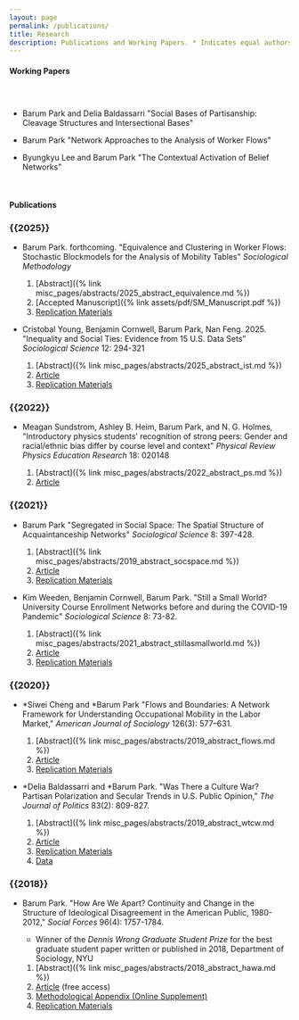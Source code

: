 ```yaml
---
layout: page
permalink: /publications/
title: Research
description: Publications and Working Papers. * Indicates equal authorship.
---
```



<h4> <strong>Working Papers</strong> </h4>
<!-- <h5 class="note">(Full draft available upon request)</h5> -->

<h3 class="year"> &nbsp; </h3>

- Barum Park and Delia Baldassarri "Social Bases of Partisanship: Cleavage Structures and Intersectional Bases"
    
- Barum Park "Network Approaches to the Analysis of Worker Flows"

- Byungkyu Lee and Barum Park "The Contextual Activation of Belief Networks"
    
&nbsp;

<h4> <strong>Publications</strong> </h4>

<h3 class="year">{{2025}}</h3>

- Barum Park. forthcoming. "Equivalence and Clustering in Worker Flows: Stochastic Blockmodels for the Analysis of Mobility Tables" *Sociological Methodology*

    1. [Abstract]({% link misc_pages/abstracts/2025_abstract_equivalence.md %})
    2. [Accepted Manuscript]({% link assets/pdf/SM_Manuscript.pdf %})
    3. <a href="https://osf.io/enhdw/">Replication Materials</a>

- Cristobal Young, Benjamin Cornwell, Barum Park, Nan Feng. 2025. "Inequality and Social Ties: Evidence from 15 U.S. Data Sets” *Sociological Science* 12: 294-321

    1. [Abstract]({% link misc_pages/abstracts/2025_abstract_ist.md %})
    2. <a href="https://sociologicalscience.com/articles-v12-14-294/"> Article </a>
    3. <a href="https://osf.io/ky4ws/">Replication Materials</a>

<h3 class="year">{{2022}}</h3>

- Meagan Sundstrom, Ashley B. Heim, Barum Park, and N. G. Holmes, "Introductory physics students’ recognition of strong peers: Gender and racial/ethnic bias differ by
course level and context"  *Physical Review Physics Education Research* 18: 020148

    1. [Abstract]({% link misc_pages/abstracts/2022_abstract_ps.md %})
    2. <a href="https://journals.aps.org/prper/abstract/10.1103/PhysRevPhysEducRes.18.020148"> Article </a>

<h3 class="year">{{2021}}</h3>

- Barum Park "Segregated in Social Space: The Spatial Structure of Acquaintanceship Networks" *Sociological Science* 8: 397-428.

    1. [Abstract]({% link misc_pages/abstracts/2019_abstract_socspace.md %})
    2. <a href="https://sociologicalscience.com/download/vol-8/november/SocSci_v8_397to428.pdf"> Article </a>
    3. <a href="https://github.com/baruuum/Replication_Code/tree/master/2021_SSS">Replication Materials</a>

- Kim Weeden, Benjamin Cornwell, Barum Park. "Still a Small World? University Course Enrollment Networks before and during the COVID-19 Pandemic" *Sociological Science* 8: 73-82.

    1. [Abstract]({% link misc_pages/abstracts/2021_abstract_stillasmallworld.md %})
    1. <a href="https://sociologicalscience.com/download/vol-8/january/SocSci_v8_73to82.pdf"> Article </a>
    2. <a href="https://github.com/baruuum/Replication_Code/tree/master/2021_SSW">Replication Materials</a>

<h3 class="year">{{2020}}</h3>

- \*Siwei Cheng and \*Barum Park "Flows and Boundaries:  A Network Framework for Understanding Occupational Mobility in the Labor Market," *American Journal of Sociology* 126(3): 577–631.

    1. [Abstract]({% link misc_pages/abstracts/2019_abstract_flows.md %})
    2. <a href="https://www.journals.uchicago.edu/doi/full/10.1086/712406?casa_token=N4Ef_L9zFekAAAAA%3AG7rN0V751pc1SUkyyU4t_FYkgQfFcMWdDb3B19Ni9-UJ5nvTvTTZyzyvR-AST8umulRepJm9H5Lj0"> Article </a>
    2. <a href="https://github.com/baruuum/Replication_Code/tree/master/2021_FB">Replication Materials</a>

- \*Delia Baldassarri and \*Barum Park. "Was There a Culture War? Partisan Polarization and Secular Trends in U.S. Public Opinion," *The Journal of Politics* 83(2): 809-827.

    1. [Abstract]({% link misc_pages/abstracts/2019_abstract_wtcw.md %})
    1. <a href="https://www.journals.uchicago.edu/doi/full/10.1086/707306?casa_token=1aBciPVIHosAAAAA:GmSvWkEbhQ_uo-deQLIE4ffoEegHq75lCWjYJdt2oOj7n3j6jojgwzL0ZhQVNtyap0TxqSsUwEdy"> Article </a>
    1. <a href="https://github.com/baruuum/Replication_Code/tree/master/2019_WTCW">Replication Materials</a>
    2. <a href="https://doi.org/10.7910/DVN/UFZTYU"> Data </a>

<h3 class="year">{{2018}}</h3>

- Barum Park. "How Are We Apart? Continuity and Change in the Structure of Ideological Disagreement in the American Public, 1980-2012," <em>Social Forces</em> 96(4): 1757-1784.

    - Winner of the _Dennis Wrong Graduate Student Prize_ for the best graduate student paper written or published in 2018, Department of Sociology, NYU

    1. [Abstract]({% link misc_pages/abstracts/2018_abstract_hawa.md %})
    1. <a href="https://academic.oup.com/sf/article/96/4/1757/4781058?guestAccessKey=f1e6062d-22ab-44a9-9b0c-be03e631d786">Article</a> (free access)
    2. <a href="https://oup.silverchair-cdn.com/oup/backfile/Content_public/Journal/sf/96/4/10.1093_sf_sox093/2/onlineappendix.pdf?Expires=2147483647&Signature=LJ32nHkDlVpYYe~bykJPxphcyee1YzYpSvwyNYTPVUQpvuEDmhOjbXxwAc2VC1muK~XEaHUsiwpBwNhJBYOPrPmkUHK0K~S9ilipY70-fPW-LhQ0ykv9vamoWDPUX7Po9~d08Uy6CUcyADXVE1lUEe4M1HAdHs5PTj0C3elyFzbwCLJ1Z6uHCBt4Ug4z-TUl5phhG3E9AmItJXDxYAOi2v5l90NlPgFdE420WPHv0gPbeXMApHJJiUH4~yIB8LZxTcCZfSAEo97uSvEFuHGqeCO0ZmZygdg45qyq7GRs9zas7Bj9jK1Xw-ieY3XXFxd2oTx0pvBuTc7yMmXDb2-eag__&Key-Pair-Id=APKAIE5G5CRDK6RD3PGA">Methodological Appendix (Online Supplement)</a>
    3. <a href="https://github.com/baruuum/Replication_Code/tree/master/2018_HAWA">Replication Materials</a>

